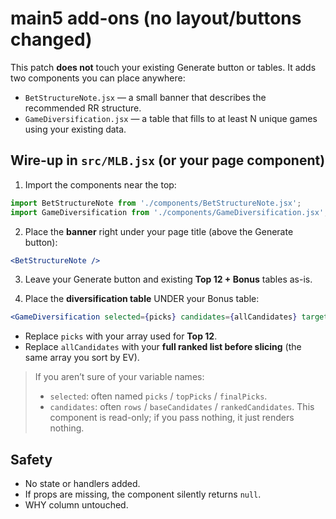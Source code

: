 # main5 add-ons (no layout/buttons changed)

This patch **does not** touch your existing Generate button or tables.
It adds two components you can place anywhere:

- `BetStructureNote.jsx` — a small banner that describes the recommended RR structure.
- `GameDiversification.jsx` — a table that fills to at least N unique games using your existing data.

## Wire-up in `src/MLB.jsx` (or your page component)

1) Import the components near the top:
```js
import BetStructureNote from './components/BetStructureNote.jsx';
import GameDiversification from './components/GameDiversification.jsx';
```

2) Place the **banner** right under your page title (above the Generate button):
```jsx
<BetStructureNote />
```

3) Leave your Generate button and existing **Top 12 + Bonus** tables as-is.

4) Place the **diversification table** UNDER your Bonus table:
```jsx
<GameDiversification selected={picks} candidates={allCandidates} targetGames={8} />
```
- Replace `picks` with your array used for **Top 12**.
- Replace `allCandidates` with your **full ranked list before slicing** (the same array you sort by EV).

> If you aren’t sure of your variable names:
> - `selected`: often named `picks` / `topPicks` / `finalPicks`.
> - `candidates`: often `rows` / `baseCandidates` / `rankedCandidates`.
> This component is read-only; if you pass nothing, it just renders nothing.

## Safety
- No state or handlers added.
- If props are missing, the component silently returns `null`.
- WHY column untouched.
